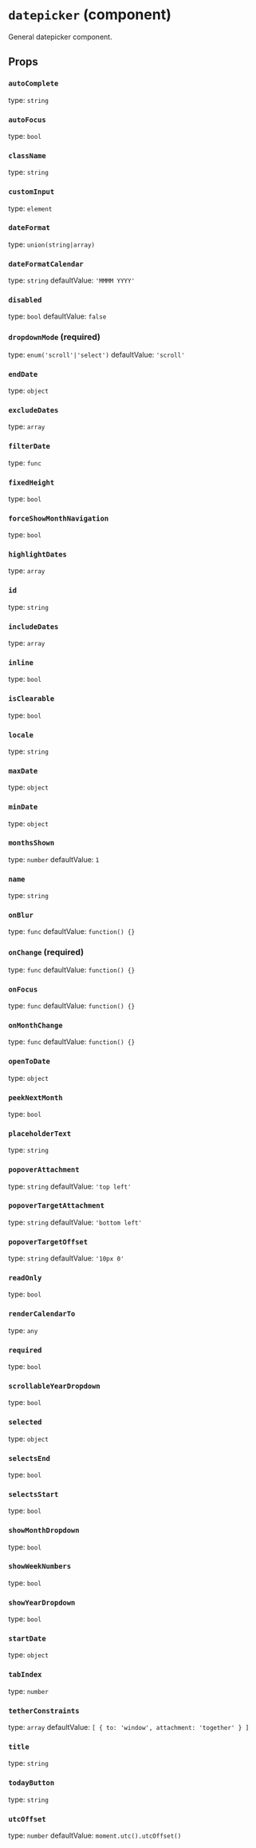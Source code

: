`datepicker` (component)
========================

General datepicker component.

Props
-----

### `autoComplete`

type: `string`


### `autoFocus`

type: `bool`


### `className`

type: `string`


### `customInput`

type: `element`


### `dateFormat`

type: `union(string|array)`


### `dateFormatCalendar`

type: `string`
defaultValue: `'MMMM YYYY'`


### `disabled`

type: `bool`
defaultValue: `false`


### `dropdownMode` (required)

type: `enum('scroll'|'select')`
defaultValue: `'scroll'`


### `endDate`

type: `object`


### `excludeDates`

type: `array`


### `filterDate`

type: `func`


### `fixedHeight`

type: `bool`


### `forceShowMonthNavigation`

type: `bool`


### `highlightDates`

type: `array`


### `id`

type: `string`


### `includeDates`

type: `array`


### `inline`

type: `bool`


### `isClearable`

type: `bool`


### `locale`

type: `string`


### `maxDate`

type: `object`


### `minDate`

type: `object`


### `monthsShown`

type: `number`
defaultValue: `1`


### `name`

type: `string`


### `onBlur`

type: `func`
defaultValue: `function() {}`


### `onChange` (required)

type: `func`
defaultValue: `function() {}`


### `onFocus`

type: `func`
defaultValue: `function() {}`


### `onMonthChange`

type: `func`
defaultValue: `function() {}`


### `openToDate`

type: `object`


### `peekNextMonth`

type: `bool`


### `placeholderText`

type: `string`


### `popoverAttachment`

type: `string`
defaultValue: `'top left'`


### `popoverTargetAttachment`

type: `string`
defaultValue: `'bottom left'`


### `popoverTargetOffset`

type: `string`
defaultValue: `'10px 0'`


### `readOnly`

type: `bool`


### `renderCalendarTo`

type: `any`


### `required`

type: `bool`


### `scrollableYearDropdown`

type: `bool`


### `selected`

type: `object`


### `selectsEnd`

type: `bool`


### `selectsStart`

type: `bool`


### `showMonthDropdown`

type: `bool`


### `showWeekNumbers`

type: `bool`


### `showYearDropdown`

type: `bool`


### `startDate`

type: `object`


### `tabIndex`

type: `number`


### `tetherConstraints`

type: `array`
defaultValue: `[
  {
    to: 'window',
    attachment: 'together'
  }
]`


### `title`

type: `string`


### `todayButton`

type: `string`


### `utcOffset`

type: `number`
defaultValue: `moment.utc().utcOffset()`
